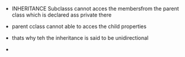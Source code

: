 - INHERITANCE
Subclasss cannot acces the membersfrom the parent class which is declared ass private there 

- parent cclass cannot able to acces the child properties
- thats why teh the inheritance is said to be unidirectional
- 